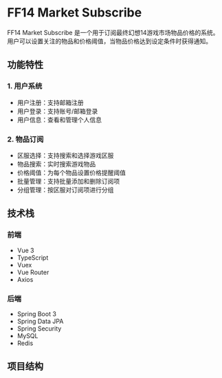 # FF14 Market Subscribe 

FF14 Market Subscribe 是一个用于订阅最终幻想14游戏市场物品价格的系统。用户可以设置关注的物品和价格阈值，当物品价格达到设定条件时获得通知。

## 功能特性

### 1. 用户系统
- 用户注册：支持邮箱注册
- 用户登录：支持账号/邮箱登录
- 用户信息：查看和管理个人信息

### 2. 物品订阅
- 区服选择：支持搜索和选择游戏区服
- 物品搜索：实时搜索游戏物品
- 价格阈值：为每个物品设置价格提醒阈值
- 批量管理：支持批量添加和删除订阅项
- 分组管理：按区服对订阅项进行分组

## 技术栈

### 前端
- Vue 3
- TypeScript
- Vuex
- Vue Router
- Axios

### 后端
- Spring Boot 3
- Spring Data JPA
- Spring Security
- MySQL
- Redis

## 项目结构 